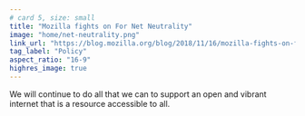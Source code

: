 ```yaml
---
# card 5, size: small
title: "Mozilla fights on For Net Neutrality"
image: "home/net-neutrality.png"
link_url: "https://blog.mozilla.org/blog/2018/11/16/mozilla-fights-on-for-net-neutrality/?utm_source=www.mozilla.org&utm_medium=referral&utm_campaign=homepage&utm_content=card"
tag_label: "Policy"
aspect_ratio: "16-9"
highres_image: true
---
```

We will continue to do all that we can to support an open and vibrant internet that is a resource accessible to all.
